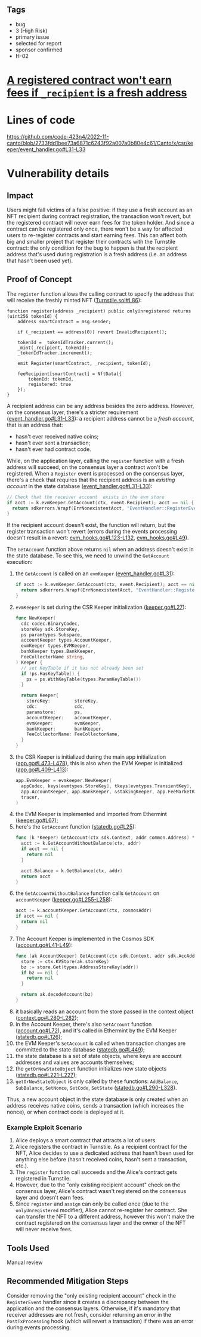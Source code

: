 ## Tags

- bug
- 3 (High Risk)
- primary issue
- selected for report
- sponsor confirmed
- H-02

# [A registered contract won't earn fees if `_recipient` is a fresh address](https://github.com/code-423n4/2022-11-canto-findings/issues/93) 

# Lines of code

https://github.com/code-423n4/2022-11-canto/blob/2733fdd1bee73a6871c6243f92a007a0b80e4c61/Canto/x/csr/keeper/event_handler.go#L31-L33


# Vulnerability details

## Impact
Users might fall victims of a false positive: if they use a fresh account as an NFT recipient during contract registration, the transaction won't revert, but the registered contract will never earn fees for the token holder. And since a contract can be registered only once, there won't be a way for affected users to re-register contracts and start earning fees. This can affect both big and smaller project that register their contracts with the Turnstile contract: the only condition for the bug to happen is that the recipient address that's used during registration is a fresh address (i.e. an address that hasn't been used yet).
## Proof of Concept
The `register` function allows the calling contract to specify the address that will receive the freshly minted NFT ([Turnstile.sol#L86](https://github.com/code-423n4/2022-11-canto/blob/2733fdd1bee73a6871c6243f92a007a0b80e4c61/CIP-001/src/Turnstile.sol#L86)):
```solidity
function register(address _recipient) public onlyUnregistered returns (uint256 tokenId) {
    address smartContract = msg.sender;

    if (_recipient == address(0)) revert InvalidRecipient();

    tokenId = _tokenIdTracker.current();
    _mint(_recipient, tokenId);
    _tokenIdTracker.increment();

    emit Register(smartContract, _recipient, tokenId);

    feeRecipient[smartContract] = NftData({
        tokenId: tokenId,
        registered: true
    });
}
```

A recipient address can be any address besides the zero address. However, on the consensus layer, there's a stricter requirement ([event_handler.go#L31-L33](https://github.com/code-423n4/2022-11-canto/blob/2733fdd1bee73a6871c6243f92a007a0b80e4c61/Canto/x/csr/keeper/event_handler.go#L31-L33)): a recipient address cannot be a *fresh account*, that is an address that:
- hasn't ever received native coins;
- hasn't ever sent a transaction;
- hasn't ever had contract code.

While, on the application layer, calling the `register` function with a fresh address will succeed, on the consensus layer a contract won't be registered. When a `Register` event is processed on the consensus layer, there's a check that requires that the recipient address is an *existing account* in the state database ([event_handler.go#L31-L33](https://github.com/code-423n4/2022-11-canto/blob/2733fdd1bee73a6871c6243f92a007a0b80e4c61/Canto/x/csr/keeper/event_handler.go#L31-L33)):
```go
// Check that the receiver account  exists in the evm store
if acct := k.evmKeeper.GetAccount(ctx, event.Recipient); acct == nil {
  return sdkerrors.Wrapf(ErrNonexistentAcct, "EventHandler::RegisterEvent account does not exist: %s", event.Recipient)
}
```

If the recipient account doesn't exist, the function will return, but the register transaction won't revert (errors during the events processing doesn't result in a revert: [evm_hooks.go#L123-L132](https://github.com/code-423n4/2022-11-canto/blob/2733fdd1bee73a6871c6243f92a007a0b80e4c61/Canto/x/csr/keeper/evm_hooks.go#L123-L132), [evm_hooks.go#L49](https://github.com/code-423n4/2022-11-canto/blob/2733fdd1bee73a6871c6243f92a007a0b80e4c61/Canto/x/csr/keeper/evm_hooks.go#L49)).

The `GetAccount` function above returns `nil` when an address doesn't exist in the state database. To see this, we need to unwind the `GetAccount` execution:
1. the `GetAccount` is called on an `evmKeeper` ([event_handler.go#L31](https://github.com/code-423n4/2022-11-canto/blob/2733fdd1bee73a6871c6243f92a007a0b80e4c61/Canto/x/csr/keeper/event_handler.go#L31)):
    ```go
    if acct := k.evmKeeper.GetAccount(ctx, event.Recipient); acct == nil {
      return sdkerrors.Wrapf(ErrNonexistentAcct, "EventHandler::RegisterEvent account does not exist: %s", event.Recipient)
    }
    ```
1. `evmKeeper` is set during the CSR Keeper initialization ([keeper.go#L27](https://github.com/code-423n4/2022-11-canto/blob/2733fdd1bee73a6871c6243f92a007a0b80e4c61/Canto/x/csr/keeper/keeper.go#L27)):
    ```go
    func NewKeeper(
      cdc codec.BinaryCodec,
      storeKey sdk.StoreKey,
      ps paramtypes.Subspace,
      accountKeeper types.AccountKeeper,
      evmKeeper types.EVMKeeper,
      bankKeeper types.BankKeeper,
      FeeCollectorName string,
    ) Keeper {
      // set KeyTable if it has not already been set
      if !ps.HasKeyTable() {
        ps = ps.WithKeyTable(types.ParamKeyTable())
      }

      return Keeper{
        storeKey:         storeKey,
        cdc:              cdc,
        paramstore:       ps,
        accountKeeper:    accountKeeper,
        evmKeeper:        evmKeeper,
        bankKeeper:       bankKeeper,
        FeeCollectorName: FeeCollectorName,
      }
    }
    ```
1. the CSR Keeper is initialized during the main app initialization ([app.go#L473-L478](https://github.com/code-423n4/2022-11-canto/blob/2733fdd1bee73a6871c6243f92a007a0b80e4c61/Canto/app/app.go#L473-L478)), this is also when the EVM Keeper is initialized ([app.go#L409-L413](https://github.com/code-423n4/2022-11-canto/blob/2733fdd1bee73a6871c6243f92a007a0b80e4c61/Canto/app/app.go#L409-L413)):
    ```go
    app.EvmKeeper = evmkeeper.NewKeeper(
      appCodec, keys[evmtypes.StoreKey], tkeys[evmtypes.TransientKey], app.GetSubspace(evmtypes.ModuleName),
      app.AccountKeeper, app.BankKeeper, &stakingKeeper, app.FeeMarketKeeper,
      tracer,
    )
    ```
1. the EVM Keeper is implemented and imported from Ethermint ([keeper.go#L67](https://github.com/evmos/ethermint/blob/f7f1e1c18c64c912e7b5d524ae710e542b47e02a/x/evm/keeper/keeper.go#L67));
1. here's the `GetAccount` function ([statedb.go#L25](https://github.com/evmos/ethermint/blob/f7f1e1c18c64c912e7b5d524ae710e542b47e02a/x/evm/keeper/statedb.go#L25)):
    ```go
    func (k *Keeper) GetAccount(ctx sdk.Context, addr common.Address) *statedb.Account {
      acct := k.GetAccountWithoutBalance(ctx, addr)
      if acct == nil {
        return nil
      }

      acct.Balance = k.GetBalance(ctx, addr)
      return acct
    }
    ```
1. the `GetAccountWithoutBalance` function calls `GetAccount` on `accountKeeper` ([keeper.go#L255-L258](https://github.com/evmos/ethermint/blob/f7f1e1c18c64c912e7b5d524ae710e542b47e02a/x/evm/keeper/keeper.go#L255-L258)):
    ```go
    acct := k.accountKeeper.GetAccount(ctx, cosmosAddr)
    if acct == nil {
      return nil
    }
    ```
1. The Account Keeper is implemented in the Cosmos SDK ([account.go#L41-L49](https://github.com/cosmos/cosmos-sdk/blob/394f1b9478a8dc568d4bab079732932488b46704/x/auth/keeper/account.go#L41-L49)):
    ```go
    func (ak AccountKeeper) GetAccount(ctx sdk.Context, addr sdk.AccAddress) types.AccountI {
      store := ctx.KVStore(ak.storeKey)
      bz := store.Get(types.AddressStoreKey(addr))
      if bz == nil {
        return nil
      }

      return ak.decodeAccount(bz)
    }
    ```
1. it basically reads an account from the store passed in the context object ([context.go#L280-L282](https://github.com/cosmos/cosmos-sdk/blob/394f1b9478a8dc568d4bab079732932488b46704/types/context.go#L280-L282));
1. in the Account Keeper, there's also `SetAccount` function ([account.go#L72](https://github.com/cosmos/cosmos-sdk/blob/394f1b9478a8dc568d4bab079732932488b46704/x/auth/keeper/account.go#L72)), and it's called in Ethermint by the EVM Keeper ([statedb.go#L126](https://github.com/evmos/ethermint/blob/f7f1e1c18c64c912e7b5d524ae710e542b47e02a/x/evm/keeper/statedb.go#L126));
1. the EVM Keeper's `SetAccount` is called when transaction changes are committed to the state database ([statedb.go#L449](https://github.com/evmos/ethermint/blob/f7f1e1c18c64c912e7b5d524ae710e542b47e02a/x/evm/statedb/statedb.go#L449));
1. the state database is a set of state objects, where keys are account addresses and values are accounts themselves;
1. the `getOrNewStateObject` function initializes new state objects ([statedb.go#L221-L227](https://github.com/evmos/ethermint/blob/f7f1e1c18c64c912e7b5d524ae710e542b47e02a/x/evm/statedb/statedb.go#L221-L227));
1. `getOrNewStateObject` is only called by these functions: `AddBalance`, `SubBalance`, `SetNonce`, `SetCode`, `SetState` ([statedb.go#L290-L328](https://github.com/evmos/ethermint/blob/f7f1e1c18c64c912e7b5d524ae710e542b47e02a/x/evm/statedb/statedb.go#L290-L328)).

Thus, a new account object in the state database is only created when an address receives native coins, sends a transaction (which increases the nonce), or when contract code is deployed at it.

### Example Exploit Scenario
1. Alice deploys a smart contract that attracts a lot of users.
1. Alice registers the contract in Turnstile. As a recipient contract for the NFT, Alice decides to use a dedicated address that hasn't been used for anything else before (hasn't received coins, hasn't sent a transaction, etc.).
1. The `register` function call succeeds and the Alice's contract gets registered in Turnstile.
1. However, due to the "only existing recipient account" check on the consensus layer, Alice's contract wasn't registered on the consensus layer and doesn't earn fees.
1. Since `register` and `assign` can only be called once (due to the `onlyUnregistered` modifier), Alice cannot re-register her contract. She can transfer the NFT to a different address, however this won't make the contract registered on the consensus layer and the owner of the NFT will never receive fees.
## Tools Used
Manual review
## Recommended Mitigation Steps
Consider removing the "only existing recipient account" check in the `RegisterEvent` handler since it creates a discrepancy between the application and the consensus layers. Otherwise, if it's mandatory that receiver addresses are not fresh, consider returning an error in the `PostTxProcessing` hook (which will revert a transaction) if there was an error during events processing.